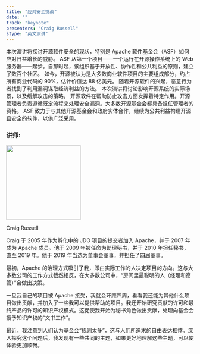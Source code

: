 ```yaml
---
title: "应对安全挑战"
date: ""
track: "keynote"
presenters: "Craig Russell"
stype: "英文演讲"
---
```


本次演讲将探讨开源软件安全的现状，特别是 Apache 软件基金会（ASF）如何应对日益增长的威胁。
ASF 从第一个项目——一个运行在开源操作系统上的 Web 服务器——起步。自那时起，该组织基于开放性、协作性和公共利益的原则，建立了数百个社区。
如今，开源被认为是大多数商业软件项目的主要组成部分，约占所有商业代码的 90%，估计价值达 88 亿美元。
随着开源软件的兴起，恶意行为者找到了利用漏洞谋取经济利益的方法。
本次演讲将讨论影响开源系统的实际场景，以及缓解攻击的策略。
开源软件在帮助防止攻击方面发挥着特定作用。开源管理者负责遵循既定流程来处理安全漏洞。大多数开源基金会都具备担任管理者的资格。
ASF 致力于与其他开源基金会和政府实体合作，继续为公共利益构建开源且安全的软件，以供广泛采用。

### 讲师:

<img src="https://sessionize.com/image/3194-400o400o1-94Sk7eKXZREt1kbzW2diBZ.jpg" width="200" /><br/>

Craig Russell

Craig 于 2005 年作为孵化中的 JDO 项目的提交者加入 Apache，并于 2007 年成为 Apache 成员。他于 2009 年被任命为助理秘书，并于 2010 年担任秘书，直至 2019 年。他于 2019 年当选为董事会董事，并担任了四届董事。

最初，Apache 的治理方式吸引了我，即由实际工作的人决定项目的方向。这与大多数公司的工作方式截然相反，在大多数公司中，“房间里最聪明的人（经理和高管）”会做出决策。

一旦我自己的项目被 Apache 接受，我就会环顾四周，看看我还能为其他什么项目做出贡献，并加入了一些我可以提供帮助的项目。我还开始研究贡献的许可和最终产品的许可的知识产权模式。这促使我开始为秘书角色做出贡献，处理向基金会授予知识产权的“文书工作”。

最近，我注意到人们认为基金会“规则太多”，这与人们所追求的自由表达相悖。深入探究这个问题后，我发现有一些共同的主题，如果更好地理解这些主题，可以使体验更加顺畅。